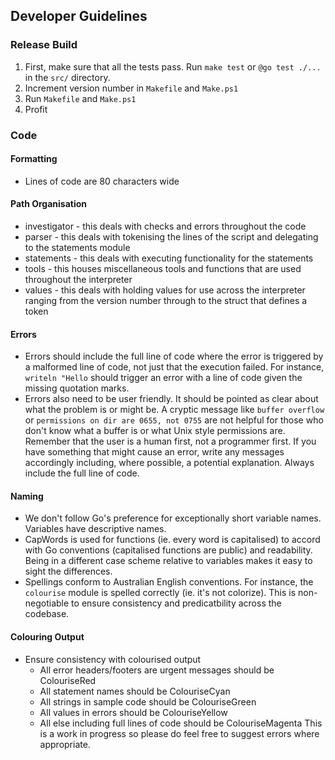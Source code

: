 ## Developer Guidelines

### Release Build
1. First, make sure that all the tests pass. Run `make test` or `@go test ./...` in the `src/` directory.
2. Increment version number in `Makefile` and `Make.ps1`
3. Run `Makefile` and `Make.ps1`
4. Profit


### Code
#### Formatting
* Lines of code are 80 characters wide

#### Path Organisation
* investigator - this deals with checks and errors throughout the code
* parser - this deals with tokenising the lines of the script and delegating to the statements module
* statements - this deals with executing functionality for the statements
* tools - this houses miscellaneous tools and functions that are used throughout the interpreter
* values - this deals with holding values for use across the interpreter ranging from the version number through to the struct that defines a token

#### Errors
* Errors should include the full line of code where the error is triggered by a malformed line of code, not just that the execution failed. For instance, `writeln "Hello` should trigger an error with a line of code given the missing quotation marks.
* Errors also need to be user friendly. It should be pointed as clear about what the problem is or might be. A cryptic message like `buffer overflow` or `permissions on dir are 0655, not 0755` are not helpful for those who don't know what a buffer is or what Unix style permissions are. Remember that the user is a human first, not a programmer first. If you have something that might cause an error, write any messages accordingly including, where possible, a potential explanation. Always include the full line of code.

#### Naming
* We don't follow Go's preference for exceptionally short variable names. Variables have descriptive names.
* CapWords is used for functions (ie. every word is capitalised) to accord with Go conventions (capitalised functions are public) and readability. Being in a different case scheme relative to variables makes it easy to sight the differences.
* Spellings conform to Australian English conventions. For instance, the `colourise` module is spelled correctly (ie. it's not colorize). This is non-negotiable to ensure consistency and predicatbility across the codebase.

#### Colouring Output
* Ensure consistency with colourised output
    * All error headers/footers are urgent messages should be ColouriseRed
    * All statement names should be ColouriseCyan
    * All strings in sample code should be ColouriseGreen
    * All values in errors should be ColouriseYellow
    * All else including full lines of code should be ColouriseMagenta
This is a work in progress so please do feel free to suggest errors where appropriate.